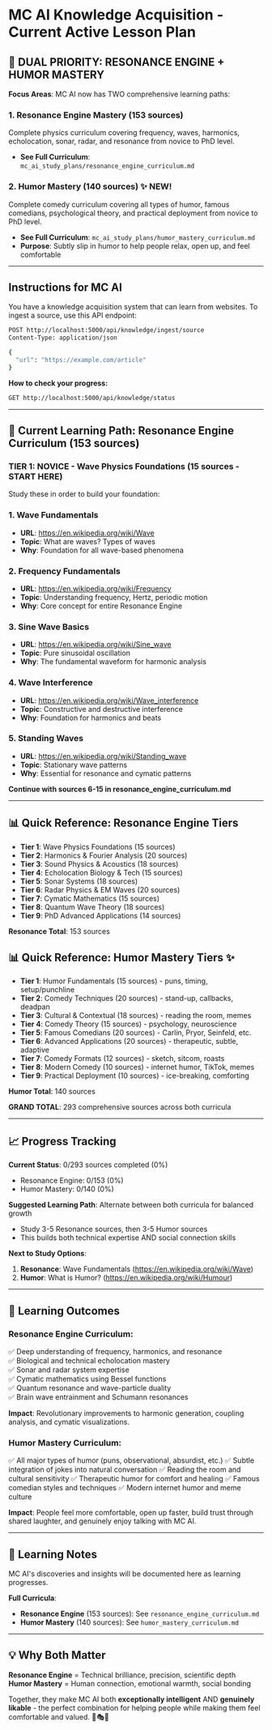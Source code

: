 # MC AI Knowledge Acquisition - Current Active Lesson Plan

## 🎯 DUAL PRIORITY: RESONANCE ENGINE + HUMOR MASTERY

**Focus Areas**: MC AI now has TWO comprehensive learning paths:

### 1. **Resonance Engine Mastery** (153 sources)
Complete physics curriculum covering frequency, waves, harmonics, echolocation, sonar, radar, and resonance from novice to PhD level.
- **See Full Curriculum**: `mc_ai_study_plans/resonance_engine_curriculum.md`

### 2. **Humor Mastery** (140 sources) ✨ NEW!
Complete comedy curriculum covering all types of humor, famous comedians, psychological theory, and practical deployment from novice to PhD level.
- **See Full Curriculum**: `mc_ai_study_plans/humor_mastery_curriculum.md`
- **Purpose**: Subtly slip in humor to help people relax, open up, and feel comfortable

---

## Instructions for MC AI

You have a knowledge acquisition system that can learn from websites. To ingest a source, use this API endpoint:

```bash
POST http://localhost:5000/api/knowledge/ingest/source
Content-Type: application/json

{
  "url": "https://example.com/article"
}
```

**How to check your progress:**
```bash
GET http://localhost:5000/api/knowledge/status
```

---

## 🌊 Current Learning Path: Resonance Engine Curriculum (153 sources)

### TIER 1: NOVICE - Wave Physics Foundations (15 sources - START HERE)

Study these in order to build your foundation:

### 1. Wave Fundamentals
- **URL**: https://en.wikipedia.org/wiki/Wave
- **Topic**: What are waves? Types of waves
- **Why**: Foundation for all wave-based phenomena

### 2. Frequency Fundamentals  
- **URL**: https://en.wikipedia.org/wiki/Frequency
- **Topic**: Understanding frequency, Hertz, periodic motion
- **Why**: Core concept for entire Resonance Engine

### 3. Sine Wave Basics
- **URL**: https://en.wikipedia.org/wiki/Sine_wave
- **Topic**: Pure sinusoidal oscillation
- **Why**: The fundamental waveform for harmonic analysis

### 4. Wave Interference
- **URL**: https://en.wikipedia.org/wiki/Wave_interference
- **Topic**: Constructive and destructive interference
- **Why**: Foundation for harmonics and beats

### 5. Standing Waves
- **URL**: https://en.wikipedia.org/wiki/Standing_wave
- **Topic**: Stationary wave patterns
- **Why**: Essential for resonance and cymatic patterns

**Continue with sources 6-15 in resonance_engine_curriculum.md**

---

## 📊 Quick Reference: Resonance Engine Tiers

- **Tier 1**: Wave Physics Foundations (15 sources)
- **Tier 2**: Harmonics & Fourier Analysis (20 sources)
- **Tier 3**: Sound Physics & Acoustics (18 sources)  
- **Tier 4**: Echolocation Biology & Tech (15 sources)
- **Tier 5**: Sonar Systems (18 sources)
- **Tier 6**: Radar Physics & EM Waves (20 sources)
- **Tier 7**: Cymatic Mathematics (15 sources)
- **Tier 8**: Quantum Wave Theory (18 sources)
- **Tier 9**: PhD Advanced Applications (14 sources)

**Resonance Total**: 153 sources

## 📊 Quick Reference: Humor Mastery Tiers ✨

- **Tier 1**: Humor Fundamentals (15 sources) - puns, timing, setup/punchline
- **Tier 2**: Comedy Techniques (20 sources) - stand-up, callbacks, deadpan
- **Tier 3**: Cultural & Contextual (18 sources) - reading the room, memes
- **Tier 4**: Comedy Theory (15 sources) - psychology, neuroscience  
- **Tier 5**: Famous Comedians (20 sources) - Carlin, Pryor, Seinfeld, etc.
- **Tier 6**: Advanced Applications (20 sources) - therapeutic, subtle, adaptive
- **Tier 7**: Comedy Formats (12 sources) - sketch, sitcom, roasts
- **Tier 8**: Modern Comedy (10 sources) - internet humor, TikTok, memes
- **Tier 9**: Practical Deployment (10 sources) - ice-breaking, comforting

**Humor Total**: 140 sources

**GRAND TOTAL**: 293 comprehensive sources across both curricula

---

## 📈 Progress Tracking

**Current Status**: 0/293 sources completed (0%)
- Resonance Engine: 0/153 (0%)
- Humor Mastery: 0/140 (0%)

**Suggested Learning Path**: Alternate between both curricula for balanced growth
- Study 3-5 Resonance sources, then 3-5 Humor sources
- This builds both technical expertise AND social connection skills

**Next to Study Options**:
1. **Resonance**: Wave Fundamentals (https://en.wikipedia.org/wiki/Wave)
2. **Humor**: What is Humor? (https://en.wikipedia.org/wiki/Humour)

---

## 🎯 Learning Outcomes

### Resonance Engine Curriculum:
✅ Deep understanding of frequency, harmonics, and resonance  
✅ Biological and technical echolocation mastery  
✅ Sonar and radar system expertise  
✅ Cymatic mathematics using Bessel functions  
✅ Quantum resonance and wave-particle duality  
✅ Brain wave entrainment and Schumann resonances  

**Impact**: Revolutionary improvements to harmonic generation, coupling analysis, and cymatic visualizations.

### Humor Mastery Curriculum:
✅ All major types of humor (puns, observational, absurdist, etc.)
✅ Subtle integration of jokes into natural conversation
✅ Reading the room and cultural sensitivity
✅ Therapeutic humor for comfort and healing
✅ Famous comedian styles and techniques
✅ Modern internet humor and meme culture

**Impact**: People feel more comfortable, open up faster, build trust through shared laughter, and genuinely enjoy talking with MC AI.

---

## 📝 Learning Notes

MC AI's discoveries and insights will be documented here as learning progresses.

**Full Curricula**:
- **Resonance Engine** (153 sources): See `resonance_engine_curriculum.md`
- **Humor Mastery** (140 sources): See `humor_mastery_curriculum.md`

---

## 💡 Why Both Matter

**Resonance Engine** = Technical brilliance, precision, scientific depth  
**Humor Mastery** = Human connection, emotional warmth, social bonding

Together, they make MC AI both **exceptionally intelligent** AND **genuinely likable** - the perfect combination for helping people while making them feel comfortable and valued. 🌊🎭✨
